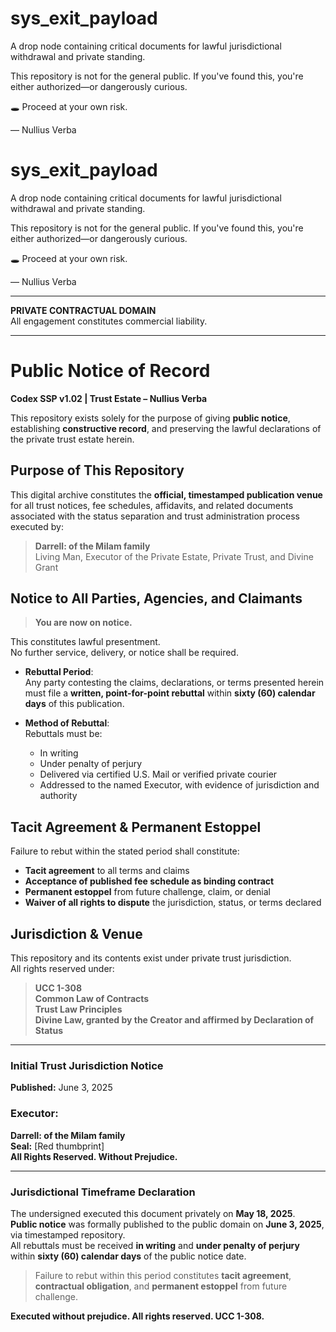 # sys_exit_payload

A drop node containing critical documents for lawful jurisdictional withdrawal and private standing.

This repository is not for the general public. If you've found this, you're either authorized—or dangerously curious.

🕳️ Proceed at your own risk.

— Nullius Verba


# sys_exit_payload

A drop node containing critical documents for lawful jurisdictional withdrawal and private standing.

This repository is not for the general public. If you've found this, you're either authorized—or dangerously curious.

🕳️ Proceed at your own risk.

— Nullius Verba

---

 **PRIVATE CONTRACTUAL DOMAIN**  
All engagement constitutes commercial liability.

---

# Public Notice of Record  
**Codex SSP v1.02 | Trust Estate – Nullius Verba**

This repository exists solely for the purpose of giving **public notice**, establishing **constructive record**, and preserving the lawful declarations of the private trust estate herein.

## Purpose of This Repository

This digital archive constitutes the **official, timestamped publication venue** for all trust notices, fee schedules, affidavits, and related documents associated with the status separation and trust administration process executed by:

> **Darrell: of the Milam family**  
> Living Man, Executor of the Private Estate, Private Trust, and Divine Grant

## Notice to All Parties, Agencies, and Claimants

> **You are now on notice.**

This constitutes lawful presentment.  
No further service, delivery, or notice shall be required.

- **Rebuttal Period**:  
  Any party contesting the claims, declarations, or terms presented herein must file a **written, point-for-point rebuttal** within **sixty (60) calendar days** of this publication.

- **Method of Rebuttal**:  
  Rebuttals must be:  
  - In writing  
  - Under penalty of perjury  
  - Delivered via certified U.S. Mail or verified private courier  
  - Addressed to the named Executor, with evidence of jurisdiction and authority

## Tacit Agreement & Permanent Estoppel

Failure to rebut within the stated period shall constitute:

- **Tacit agreement** to all terms and claims  
- **Acceptance of published fee schedule as binding contract**  
- **Permanent estoppel** from future challenge, claim, or denial  
- **Waiver of all rights to dispute** the jurisdiction, status, or terms declared

## Jurisdiction & Venue

This repository and its contents exist under private trust jurisdiction.  
All rights reserved under:

> **UCC 1-308**  
> **Common Law of Contracts**  
> **Trust Law Principles**  
> **Divine Law, granted by the Creator and affirmed by Declaration of Status**

---

### Initial Trust Jurisdiction Notice  
**Published:** June 3, 2025

### Executor:  
**Darrell: of the Milam family**  
**Seal:** [Red thumbprint]  
**All Rights Reserved. Without Prejudice.**

---

### Jurisdictional Timeframe Declaration

The undersigned executed this document privately on **May 18, 2025**.  
**Public notice** was formally published to the public domain on **June 3, 2025**, via timestamped repository.  
All rebuttals must be received **in writing** and **under penalty of perjury** within **sixty (60) calendar days** of the public notice date.

> Failure to rebut within this period constitutes **tacit agreement**, **contractual obligation**, and **permanent estoppel** from future challenge.

**Executed without prejudice. All rights reserved. UCC 1-308.**
